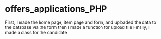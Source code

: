 # offers_applications_PHP

First, I made the home page, item page and form, and uploaded the data to the database via the form
then I made a function for upload file
Finally, I made a class for the candidate
